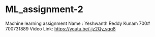 # ML_assignment-2
Machine learning assignment
Name : Yeshwanth Reddy Kunam
700# 700731889
Video Link: https://youtu.be/-jz2Qy_vqq8
